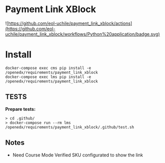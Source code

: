 # Payment Link XBlock

![https://github.com/eol-uchile/payment_link_xblock/actions](https://github.com/eol-uchile/payment_link_xblock/workflows/Python%20application/badge.svg)

# Install

    docker-compose exec cms pip install -e /openedx/requirements/payment_link_xblock
    docker-compose exec lms pip install -e /openedx/requirements/payment_link_xblock

## TESTS
**Prepare tests:**

    > cd .github/
    > docker-compose run --rm lms /openedx/requirements/payment_link_xblock/.github/test.sh

## Notes

- Need Course Mode Verified SKU configurated to show the link

